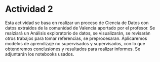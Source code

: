 # Actividad 2

Esta actividad se basa en realizar un proceso de Ciencia de Datos con datos extraidos de la comunidad de Valencia aportado por el profesor.
Se realziará un Análisis exploratorio de datos, se visualizarán, se revisarán otros trabajos para tomar referencias, se preprocesaran. Aplicaremos modelos de aprendizaje no supervisados y supervisados, con lo que obtendremos conclusiones y resultados para realizar informes. Se adjuntarán los notebooks usados.